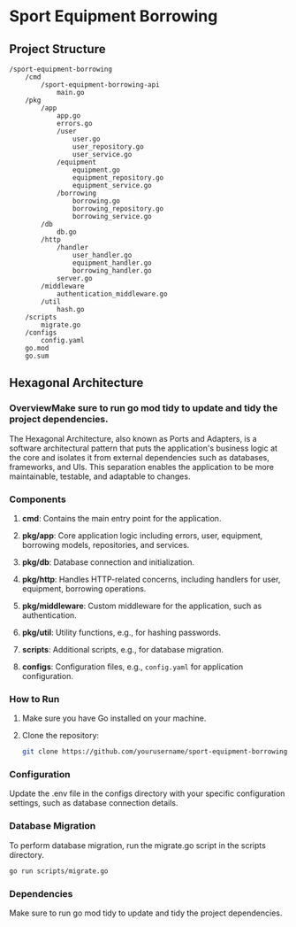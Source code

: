 # Sport Equipment Borrowing

## Project Structure

```plaintext
/sport-equipment-borrowing
    /cmd
        /sport-equipment-borrowing-api
            main.go
    /pkg
        /app
            app.go
            errors.go
            /user
                user.go
                user_repository.go
                user_service.go
            /equipment
                equipment.go
                equipment_repository.go
                equipment_service.go
            /borrowing
                borrowing.go
                borrowing_repository.go
                borrowing_service.go
        /db
            db.go
        /http
            /handler
                user_handler.go
                equipment_handler.go
                borrowing_handler.go
            server.go
        /middleware
            authentication_middleware.go
        /util
            hash.go
    /scripts
        migrate.go
    /configs
        config.yaml
    go.mod
    go.sum
```
## Hexagonal Architecture

### OverviewMake sure to run go mod tidy to update and tidy the project dependencies.

The Hexagonal Architecture, also known as Ports and Adapters, is a software architectural pattern that puts the application's business logic at the core and isolates it from external dependencies such as databases, frameworks, and UIs. This separation enables the application to be more maintainable, testable, and adaptable to changes.

### Components

1. **cmd**: Contains the main entry point for the application.

2. **pkg/app**: Core application logic including errors, user, equipment, borrowing models, repositories, and services.

3. **pkg/db**: Database connection and initialization.

4. **pkg/http**: Handles HTTP-related concerns, including handlers for user, equipment, borrowing operations.

5. **pkg/middleware**: Custom middleware for the application, such as authentication.

6. **pkg/util**: Utility functions, e.g., for hashing passwords.

7. **scripts**: Additional scripts, e.g., for database migration.

8. **configs**: Configuration files, e.g., `config.yaml` for application configuration.

### How to Run

1. Make sure you have Go installed on your machine.

2. Clone the repository:

   ```bash
   git clone https://github.com/yourusername/sport-equipment-borrowing.git
   ```

### Configuration

Update the .env file in the configs directory with your specific configuration settings, such as database connection details.

### Database Migration

To perform database migration, run the migrate.go script in the scripts directory.

   ```bash
   go run scripts/migrate.go
   ```

### Dependencies

Make sure to run go mod tidy to update and tidy the project dependencies.
